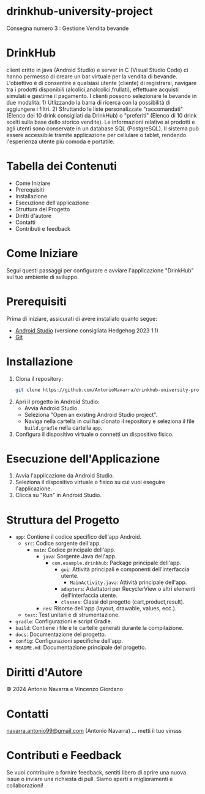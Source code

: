 # drinkhub-university-project
Consegna numero 3 : Gestione Vendita bevande

# DrinkHub
client critto in java (Android Studio) e server in C (Visual Studio Code) ci hanno permesso di creare un bar virtuale per la vendita di bevande. L'obiettivo è di consentire a qualsiasi utente (cliente) di registrarsi, navigare tra i prodotti disponibili (alcolici,analcolici,frullati), effettuare acquisti simulati e gestirne il pagamento. I clienti possono selezionare le bevande in due modalità: 1) Utlizzando la barra di ricerca con la possibilità di aggiungere i filtri. 2) Sfruttando le liste personalizzate "raccomandati" (Elenco dei 10 drink consigliati da DrinkHub) o "preferiti" (Elenco di 10 drink scelti sulla base dello storico vendite).
Le informazioni relative ai prodotti e agli utenti sono conservate in un database SQL (PostgreSQL).
Il sistema può essere accessibile tramite applicazione per cellulare o tablet, rendendo l'esperienza utente più comoda e portatile.

# Tabella dei Contenuti
- Come Iniziare
- Prerequisiti
- Installazione
- Esecuzione dell'applicazione
- Struttura del Progetto
- Diritti d'autore 
- Contatti
- Contributi e feedback

# Come Iniziare
Segui questi passaggi per configurare e avviare l'applicazione "DrinkHub" sul tuo ambiente di sviluppo.

# Prerequisiti
Prima di iniziare, assicurati di avere installato quanto segue:
- [Android Studio](https://developer.android.com/studio) (versione consigliata Hedgehog 2023 1.1)
- [Git](https://git-scm.com/)

# Installazione
1. Clona il repository:
    ```bash
    git clone https://github.com/AntonioNavarra/drinkhub-university-project.git
    ```
2. Apri il progetto in Android Studio:
    - Avvia Android Studio.
    - Seleziona "Open an existing Android Studio project".
    - Naviga nella cartella in cui hai clonato il repository e seleziona il file `build.gradle` nella cartella `app`.
3. Configura il dispositivo virtuale o connetti un dispositivo fisico.

# Esecuzione dell'Applicazione
1. Avvia l'applicazione da Android Studio.
2. Seleziona il dispositivo virtuale o fisico su cui vuoi eseguire l'applicazione.
3. Clicca su "Run" in Android Studio.

# Struttura del Progetto
- `app`: Contiene il codice specifico dell'app Android.
  - `src`: Codice sorgente dell'app.
    - `main`: Codice principale dell'app.
      - `java`: Sorgente Java dell'app.
        - `com.example.drinkhub`: Package principale dell'app.
          - `gui`: Attività principali e componenti dell'interfaccia utente.
            - `MainActivity.java`: Attività principale dell'app.
          - `adapters`: Adattatori per RecyclerView o altri elementi dell'interfaccia utente.
          - `classes`: Classi del progetto (cart,product,result).
      - `res`: Risorse dell'app (layout, drawable, values, ecc.).
  - `test`: Test unitari e di strumentazione.
- `gradle`: Configurazioni e script Gradle.
- `build`: Contiene i file e le cartelle generati durante la compilazione.
- `docs`: Documentazione del progetto.
- `config`: Configurazioni specifiche dell'app.
- `README.md`: Documentazione principale del progetto.

# Diritti d'Autore
© 2024 Antonio Navarra e Vincenzo Giordano

# Contatti
navarra.antonio99@gmail.com (Antonio Navarra)
... metti il tuo vinsss

# Contributi e Feedback
Se vuoi contribuire o fornire feedback, sentiti libero di aprire una nuova issue o inviare una richiesta di pull. Siamo aperti a miglioramenti e collaborazioni!
